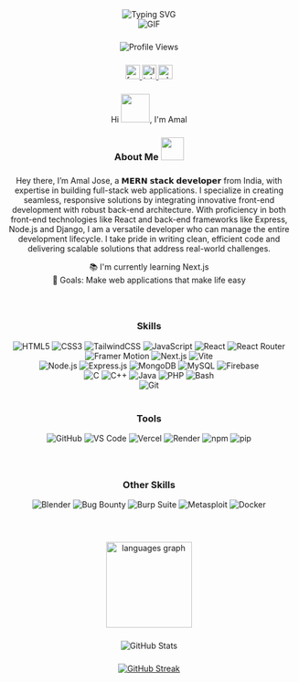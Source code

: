 <div align="center">
  <img src="https://readme-typing-svg.demolab.com?font=Fira+Code&weight=600&size=28&duration=4000&pause=1000&color=6CE4F7&center=true&vCenter=true&multiline=true&repeat=false&width=700&height=130&lines=Amal+Jose;%20%20%0AMERN+Stack+Developer+%F0%9F%9A%80;" alt="Typing SVG" />
</div>

<div align="center">
  <img src="https://user-images.githubusercontent.com/73097560/115834477-dbab4500-a447-11eb-908a-139a6edaec5c.gif" alt="GIF" />
</div>

###

<div align="center">
  <img src="https://komarev.com/ghpvc/?username=AmalJose664&style=for-the-badge&color=0e75b6&label=Profile+Views" alt="Profile Views">
</div>

###

<div align="center">
  <a href="https://www.facebook.com/amal.jose.758399/" target="_blank">
    <img src="https://img.shields.io/static/v1?message=Facebook&logo=facebook&label=&color=1877F2&logoColor=white&labelColor=&style=for-the-badge" height="25" alt="facebook logo"  />
  </a>
  <a href="https://www.linkedin.com/in/amal-jose-7a20a6249/" target="_blank">
    <img src="https://img.shields.io/static/v1?message=LinkedIn&logo=linkedin&label=&color=0077B5&logoColor=white&labelColor=&style=for-the-badge" height="25" alt="linkedin logo"  />
  </a>
  <a href="https://wa.me/8301943079" target="_blank">
    <img src="https://img.shields.io/static/v1?message=Whatsapp&logo=whatsapp&label=&color=25D366&logoColor=white&labelColor=&style=for-the-badge" height="25" alt="whatsapp logo"  />
  </a>
</div>

###

<div align="center">Hi <img src="https://i.ibb.co.com/tHbZrZ5/hi.gif" width="50px" height="50px">, I'm Amal</div>

###

<h3 align="center"> About Me  <img src = "https://media2.giphy.com/media/ZGHpWzdOEkMKtwLqdc/giphy.gif?cid=ecf05e47a0n3gi1bfqntqmob8g9aid1oyj2wr3ds3mg700bl&rid=giphy.gif" width="40px" height="40px"></h3>

###

<p align="center">Hey there, I’m Amal Jose, a  𝗠𝗘𝗥𝗡 𝘀𝘁𝗮𝗰𝗸 𝗱𝗲𝘃𝗲𝗹𝗼𝗽𝗲𝗿 from India, with expertise in building full-stack web applications. I specialize in creating seamless, responsive solutions by integrating innovative front-end development with robust back-end architecture. With proficiency in both front-end technologies like React and back-end frameworks like Express, Node.js and Django, I am a versatile developer who can manage the entire development lifecycle. I take pride in writing clean, efficient code and delivering scalable solutions that address real-world challenges.</p>

<div align="center">
  📚 I'm currently learning Next.js<br>
 🎯 Goals: Make web applications that make life easy
</div>

###

<br>
<h3 align="center">Skills</h3>
<div align="center">
  <img src="https://img.shields.io/badge/HTML5-E34F26?style=for-the-badge&logo=html5&logoColor=white" alt="HTML5">
<img src="https://img.shields.io/badge/CSS3-1572B6?style=for-the-badge&logo=css3&logoColor=white" alt="CSS3">
<img src="https://img.shields.io/badge/TailwindCSS-06B6D4?style=for-the-badge&logo=tailwindcss&logoColor=white" alt="TailwindCSS">
<img src="https://img.shields.io/badge/JavaScript-F7DF1E?style=for-the-badge&logo=javascript&logoColor=black" alt="JavaScript">
<img src="https://img.shields.io/badge/React-61DAFB?style=for-the-badge&logo=react&logoColor=black" alt="React">
<img src="https://img.shields.io/badge/React_Router-CA4245?style=for-the-badge&logo=reactrouter&logoColor=white" alt="React Router">
<img src="https://img.shields.io/badge/Framer%20Motion-0055FF?style=for-the-badge&logo=framer&logoColor=white" alt="Framer Motion">
<img src="https://img.shields.io/badge/Next.js-000000?style=for-the-badge&logo=nextdotjs&logoColor=white" alt="Next.js">
<img src="https://img.shields.io/badge/Vite-646CFF?style=for-the-badge&logo=vite&logoColor=white" alt="Vite">
<br>
<img src="https://img.shields.io/badge/Node.js-339933?style=for-the-badge&logo=nodedotjs&logoColor=white" alt="Node.js">
<img src="https://img.shields.io/badge/Express.js-000000?style=for-the-badge&logo=express&logoColor=white" alt="Express.js">
<img src="https://img.shields.io/badge/MongoDB-47A248?style=for-the-badge&logo=mongodb&logoColor=white" alt="MongoDB">
<img src="https://img.shields.io/badge/MySQL-4479A1?style=for-the-badge&logo=mysql&logoColor=white" alt="MySQL">
<img src="https://img.shields.io/badge/Firebase-FFCA28?style=for-the-badge&logo=firebase&logoColor=white" alt="Firebase">
<br>
<img src="https://img.shields.io/badge/C-A8B9CC?style=for-the-badge&logo=c&logoColor=white" alt="C">
<img src="https://img.shields.io/badge/C++-00599C?style=for-the-badge&logo=c%2B%2B&logoColor=white" alt="C++">
<img src="https://img.shields.io/badge/Java-007396?style=for-the-badge&logo=java&logoColor=white" alt="Java">
<img src="https://img.shields.io/badge/PHP-777BB4?style=for-the-badge&logo=php&logoColor=white" alt="PHP">
<img src="https://img.shields.io/badge/Bash-121011?style=for-the-badge&logo=gnubash&logoColor=white" alt="Bash">
<br>
<img src="https://img.shields.io/badge/Git-F05032?style=for-the-badge&logo=git&logoColor=white" alt="Git">

</div>
<br>

###

<h3 align="center">Tools</h3>
<div align="center">
  	<img src="https://img.shields.io/badge/GitHub-181717?style=for-the-badge&logo=github&logoColor=white" alt="GitHub">
  	<img src="https://img.shields.io/badge/VS_Code-007ACC?style=for-the-badge&logo=visualstudiocode&logoColor=white" alt="VS Code">
  	<img src="https://img.shields.io/badge/Vercel-000000?style=for-the-badge&logo=vercel&logoColor=white" alt="Vercel">
	<img src="https://img.shields.io/badge/Render-46E3B7?style=for-the-badge&logo=render&logoColor=white" alt="Render">
	<img src="https://img.shields.io/badge/npm-CB3837?style=for-the-badge&logo=npm&logoColor=white" alt="npm">
	<img src="https://img.shields.io/badge/pip-3776AB?style=for-the-badge&logo=pypi&logoColor=white" alt="pip">

	
</div>

###

<br>
<h3 align="center">Other Skills</h3>
<div align="center">

  <img src="https://img.shields.io/badge/Blender-F5792A?style=for-the-badge&logo=blender&logoColor=white" alt="Blender">
  <img src="https://img.shields.io/badge/Bug%20Bounty-222222?style=for-the-badge&logo=hackthebox&logoColor=9FEF00" alt="Bug Bounty">
  <img src="https://img.shields.io/badge/Burp%20Suite-FF6600?style=for-the-badge&logo=burpsuite&logoColor=white" alt="Burp Suite">
  <img src="https://img.shields.io/badge/Metasploit-2361A0?style=for-the-badge&logo=metasploit&logoColor=white" alt="Metasploit">
  <img src="https://img.shields.io/badge/Docker-2496ED?style=for-the-badge&logo=docker&logoColor=white" alt="Docker">

</div>

###

<br >
<br>
<div align="center">
  <img src="https://github-readme-stats.vercel.app/api/top-langs?username=AmalJose664&locale=en&hide_title=false&layout=compact&card_width=320&langs_count=5&theme=dark&hide_border=false&order=2" height="150" alt="languages graph"  />
</div>

###

<div align="center">
 <img src="https://github-readme-stats.vercel.app/api?username=AmalJose664&show_icons=true&theme=dark&locale" alt="GitHub Stats">
</div>

###

<div align="center">
  <a href="https://git.io/streak-stats">
    <img src="https://nirzak-streak-stats.vercel.app/?user=AmalJose664&theme=dark" alt="GitHub Streak" />
  </a>
</div>

###
